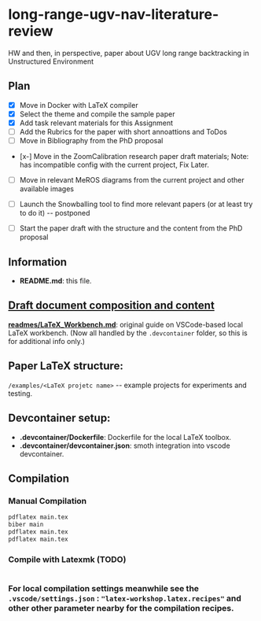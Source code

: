 # long-range-ugv-nav-literature-review

HW and then, in perspective, paper about UGV long range backtracking in Unstructured Environment

## Plan

- [x] Move in Docker with LaTeX compiler
- [X] Select the theme and compile the sample paper
- [x] Add task relevant materials for this Assignment
- [ ] Add the Rubrics for the paper with short annoattions and ToDos
- [ ] Move in Bibliography from the PhD proposal
- [x-] Move in the ZoomCalibration research paper draft materials; Note: has incompatible config with the current project, Fix Later.
- [ ] Move in relevant MeROS diagrams from the current project and other available images
- [ ] Launch the Snowballing tool to find more relevant papers (or at least try to do it) -- postponed
- [ ] Start the paper draft with the structure and the content from the PhD proposal


## Information

- **README.md**: this file.

## [Draft document composition and content](readmes/structure.md)

**[readmes/LaTeX_Workbench.md](readmes/LaTeX_Workbench.md)**: original guide on VSCode-based local LaTeX workbench.
(Now all handled by the `.devcontainer` folder, so this is for additional info only.)

## Paper LaTeX structure:
`/examples/<LaTeX projetc name>` -- example projects for experiments and testing.

## Devcontainer setup:
- **.devcontainer/Dockerfile**: Dockerfile for the local LaTeX toolbox.
- **.devcontainer/devcontainer.json**: smoth integration into vscode devcontainer.

## Compilation
### Manual Compilation
```bash
pdflatex main.tex
biber main
pdflatex main.tex
pdflatex main.tex
```

### Compile with Latexmk (TODO)
```bash
```
### For local compilation settings meanwhile see the `.vscode/settings.json` : `"latex-workshop.latex.recipes"` and other other parameter nearby for the compilation recipes.

